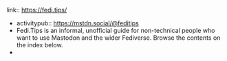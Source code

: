 link:: https://fedi.tips/

- activitypub:: https://mstdn.social/@feditips
- Fedi.Tips is an informal, unofficial guide for non-technical people who want to use Mastodon and the wider Fediverse. Browse the contents on the index below.
-